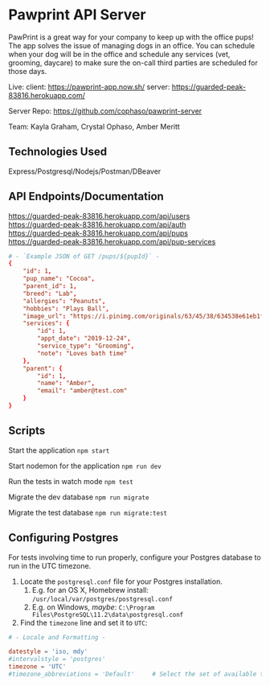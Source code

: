 # Pawprint API Server

PawPrint is a great way for your company to keep up with the office pups! The app solves the issue of managing dogs in an office. You can schedule when your dog will be in the office and schedule any services (vet, grooming, daycare) to make sure the on-call third parties are scheduled for those days.

Live: 
client: https://pawprint-app.now.sh/
server: https://guarded-peak-83816.herokuapp.com/ 

Server Repo: https://github.com/cophaso/pawprint-server

Team: Kayla Graham, Crystal Ophaso, Amber Meritt

## Technologies Used

Express/Postgresql/Nodejs/Postman/DBeaver

## API Endpoints/Documentation

https://guarded-peak-83816.herokuapp.com/api/users</br>
https://guarded-peak-83816.herokuapp.com/api/auth</br>
https://guarded-peak-83816.herokuapp.com/api/pups</br>
https://guarded-peak-83816.herokuapp.com/api/pup-services</br>


```conf
# - `Example JSON of GET /pups/${pupId}` -
{
    "id": 1,
    "pup_name": "Cocoa",
    "parent_id": 1,
    "breed": "Lab",
    "allergies": "Peanuts",
    "hobbies": "Plays Ball",
    "image_url": "https://i.pinimg.com/originals/63/45/38/634538e61eb1fae4d51c345f6b47f376.jpg",
    "services": {
        "id": 1,
        "appt_date": "2019-12-24",
        "service_type": "Grooming",
        "note": "Loves bath time"
    },
    "parent": {
        "id": 1,
        "name": "Amber",
        "email": "amber@test.com"
    }
}
```



## Scripts

Start the application `npm start`

Start nodemon for the application `npm run dev`

Run the tests in watch mode `npm test`

Migrate the dev database `npm run migrate`

Migrate the test database `npm run migrate:test`

## Configuring Postgres

For tests involving time to run properly, configure your Postgres database to run in the UTC timezone.

1. Locate the `postgresql.conf` file for your Postgres installation.
   1. E.g. for an OS X, Homebrew install: `/usr/local/var/postgres/postgresql.conf`
   2. E.g. on Windows, _maybe_: `C:\Program Files\PostgreSQL\11.2\data\postgresql.conf`
2. Find the `timezone` line and set it to `UTC`:

```conf
# - Locale and Formatting -

datestyle = 'iso, mdy'
#intervalstyle = 'postgres'
timezone = 'UTC'
#timezone_abbreviations = 'Default'     # Select the set of available time zone
```
